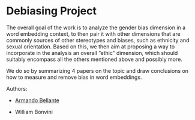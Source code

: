 # Debiasing Project 

The overall goal of the work is to analyze the gender bias dimension in a word embedding context, to then pair it with other dimensions that are commonly sources of other stereotypes and biases, such as ethnicity and sexual orientation. Based on this, we then aim at proposing a way to incorporate in the analysis an overall ”ethic” dimension, which should suitably encompass all the others mentioned above and possibly more.

We do so by summarizing 4 papers on the topic and draw conclusions on how to measure and remove bias in word embeddings.

Authors:

- [Armando Bellante](https://github.com/Ikiga1)

- William Bonvini